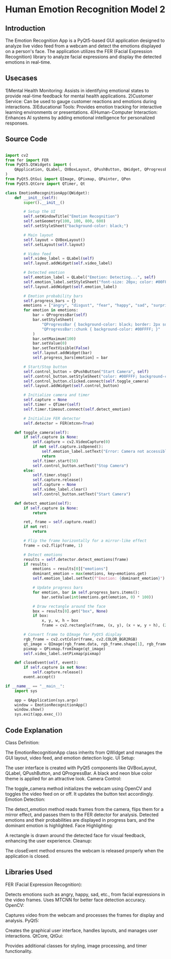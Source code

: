 # Human Emotion Recognition Model 2 

## Introduction 

The Emotion Recognition App is a PyQt5-based GUI application designed to analyze live video feed from a webcam and detect the emotions displayed on a person's face. The application utilizes the FER (Facial Expression Recognition) library to analyze facial expressions and display the detected emotions in real-time.

## Usecases 

1)Mental Health Monitoring: Assists in identifying emotional states to provide real-time feedback for mental health applications.
2)Customer Service: Can be used to gauge customer reactions and emotions during interactions.
3)Educational Tools: Provides emotion tracking for interactive learning environments or presentations.
4)Human-Computer Interaction: Enhances AI systems by adding emotional intelligence for personalized responses.

## Source Code 

```python

import cv2
from fer import FER
from PyQt5.QtWidgets import (
    QApplication, QLabel, QVBoxLayout, QPushButton, QWidget, QProgressBar
)
from PyQt5.QtGui import QImage, QPixmap, QPainter, QPen
from PyQt5.QtCore import QTimer, Qt

class EmotionRecognitionApp(QWidget):
    def __init__(self):
        super().__init__()

        # Setup the UI
        self.setWindowTitle("Emotion Recognition")
        self.setGeometry(100, 100, 800, 600)
        self.setStyleSheet("background-color: black;")

        # Main layout
        self.layout = QVBoxLayout()
        self.setLayout(self.layout)

        # Video feed
        self.video_label = QLabel(self)
        self.layout.addWidget(self.video_label)

        # Detected emotion
        self.emotion_label = QLabel("Emotion: Detecting...", self)
        self.emotion_label.setStyleSheet("font-size: 20px; color: #00FFFF;")
        self.layout.addWidget(self.emotion_label)

        # Emotion probability bars
        self.progress_bars = {}
        emotions = ["angry", "disgust", "fear", "happy", "sad", "surprise", "neutral"]
        for emotion in emotions:
            bar = QProgressBar(self)
            bar.setStyleSheet(
                "QProgressBar { background-color: black; border: 2px solid #00FFFF; text-align: center; color: #00FFFF; } "
                "QProgressBar::chunk { background-color: #00FFFF; }"
            )
            bar.setMaximum(100)
            bar.setValue(0)
            bar.setTextVisible(False)
            self.layout.addWidget(bar)
            self.progress_bars[emotion] = bar

        # Start/Stop button
        self.control_button = QPushButton("Start Camera", self)
        self.control_button.setStyleSheet("color: #00FFFF; background-color: black; border: 2px solid #00FFFF;")
        self.control_button.clicked.connect(self.toggle_camera)
        self.layout.addWidget(self.control_button)

        # Initialize camera and timer
        self.capture = None
        self.timer = QTimer(self)
        self.timer.timeout.connect(self.detect_emotion)

        # Initialize FER detector
        self.detector = FER(mtcnn=True)

    def toggle_camera(self):
        if self.capture is None:
            self.capture = cv2.VideoCapture(0)
            if not self.capture.isOpened():
                self.emotion_label.setText("Error: Camera not accessible")
                return
            self.timer.start(50)
            self.control_button.setText("Stop Camera")
        else:
            self.timer.stop()
            self.capture.release()
            self.capture = None
            self.video_label.clear()
            self.control_button.setText("Start Camera")

    def detect_emotion(self):
        if self.capture is None:
            return

        ret, frame = self.capture.read()
        if not ret:
            return

        # Flip the frame horizontally for a mirror-like effect
        frame = cv2.flip(frame, 1)

        # Detect emotions
        results = self.detector.detect_emotions(frame)
        if results:
            emotions = results[0]["emotions"]
            dominant_emotion = max(emotions, key=emotions.get)
            self.emotion_label.setText(f"Emotion: {dominant_emotion}")

            # Update progress bars
            for emotion, bar in self.progress_bars.items():
                bar.setValue(int(emotions.get(emotion, 0) * 100))

            # Draw rectangle around the face
            box = results[0].get("box", None)
            if box:
                x, y, w, h = box
                frame = cv2.rectangle(frame, (x, y), (x + w, y + h), (255, 0, 0), 2)

        # Convert frame to QImage for PyQt5 display
        rgb_frame = cv2.cvtColor(frame, cv2.COLOR_BGR2RGB)
        qt_image = QImage(rgb_frame.data, rgb_frame.shape[1], rgb_frame.shape[0], QImage.Format_RGB888)
        pixmap = QPixmap.fromImage(qt_image)
        self.video_label.setPixmap(pixmap)

    def closeEvent(self, event):
        if self.capture is not None:
            self.capture.release()
        event.accept()

if __name__ == "__main__":
    import sys

    app = QApplication(sys.argv)
    window = EmotionRecognitionApp()
    window.show()
    sys.exit(app.exec_())


```

## Code Explanation 

Class Definition:

The EmotionRecognitionApp class inherits from QWidget and manages the GUI layout, video feed, and emotion detection logic.
UI Setup:

The user interface is created with PyQt5 components like QVBoxLayout, QLabel, QPushButton, and QProgressBar.
A black and neon blue color theme is applied for an attractive look.
Camera Control:

The toggle_camera method initializes the webcam using OpenCV and toggles the video feed on or off. It updates the button text accordingly.
Emotion Detection:

The detect_emotion method reads frames from the camera, flips them for a mirror effect, and passes them to the FER detector for analysis.
Detected emotions and their probabilities are displayed in progress bars, and the dominant emotion is highlighted.
Face Highlighting:

A rectangle is drawn around the detected face for visual feedback, enhancing the user experience.
Cleanup:

The closeEvent method ensures the webcam is released properly when the application is closed.

## Libraries Used 

FER (Facial Expression Recognition):

Detects emotions such as angry, happy, sad, etc., from facial expressions in the video frames.
Uses MTCNN for better face detection accuracy.
OpenCV:

Captures video from the webcam and processes the frames for display and analysis.
PyQt5:

Creates the graphical user interface, handles layouts, and manages user interactions.
QtCore, QtGui:

Provides additional classes for styling, image processing, and timer functionality.


